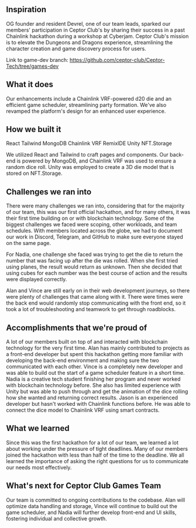 ## Inspiration
OG founder and resident Devrel, one of our team leads, sparked our members' participation in Ceptor Club's by sharing their success in a past Chainlink hackathon during a workshop at Cyberjam. Ceptor Club's mission is to elevate the Dungeons and Dragons experience, streamlining the character creation and game discovery process for users.

Link to game-dev branch: https://github.com/ceptor-club/Ceptor-Tech/tree/games-dev

## What it does
Our enhancements include a Chainlink VRF-powered d20 die and an efficient game scheduler, streamlining party formation. We've also revamped the platform's design for an enhanced user experience.

## How we built it
React
Tailwind
MongoDB
Chainlink VRF
RemixIDE
Unity
NFT.Storage

We utilized React and Tailwind to craft pages and components. Our back-end is powered by MongoDB, and Chainlink VRF was used to ensure a random dice roll. Unity was employed to create a 3D die model that is stored on NFT.Storage.

## Challenges we ran into
There were many challenges we ran into, considering that for the majority of our team, this was our first official hackathon, and for many others, it was their first time building on or with blockchain technology. Some of the biggest challenges we faced were scoping, other workloads, and team schedules. With members located across the globe, we had to document our work in Discord, Telegram, and GitHub to make sure everyone stayed on the same page.

For Nadia, one challenge she faced was trying to get the die to return the number that was facing up after the die was rolled. When she first tried using planes, the result would return as unknown. Then she decided that using cubes for each number was the best course of action and the results were displayed correctly.

Alan and Vince are still early on in their web development journeys, so there were plenty of challenges that came along with it. There were times were the back end would randomly stop communicating with the front end, so it took a lot of troubleshooting and teamwork to get through roadblocks.

## Accomplishments that we're proud of
A lot of our members built on top of and interacted with blockchain technology for the very first time. Alan has mainly contributed to projects as a front-end developer but spent this hackathon getting more familiar with developing the back-end environment and making sure the two communicated with each other. Vince is a completely new developer and was able to build out the start of a game scheduler feature in a short time. Nadia is a creative tech student finishing her program and never worked with blockchain technology before. She also has limited experience with Unity but was able to push through and get the animation of the dice rolling how she wanted and returning correct results. Jason is an experienced developer but hasn't worked with Chainlink functions before. He was able to connect the dice model to Chainlink VRF using smart contracts.

## What we learned
Since this was the first hackathon for a lot of our team, we learned a lot about working under the pressure of tight deadlines. Many of our members joined the hackathon with less than half of the time to the deadline. We all learned the importance of asking the right questions for us to communicate our needs most effectively.

## What's next for Ceptor Club Games Team
Our team is committed to ongoing contributions to the codebase. Alan will optimize data handling and storage, Vince will continue to build out the game scheduler, and Nadia will further develop front-end and UI skills, fostering individual and collective growth.